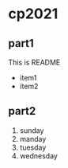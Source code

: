 # cp2021

## part1
This is README
- item1
- item2

## part2
1. sunday
1. manday
1. tuesday
1. wednesday
